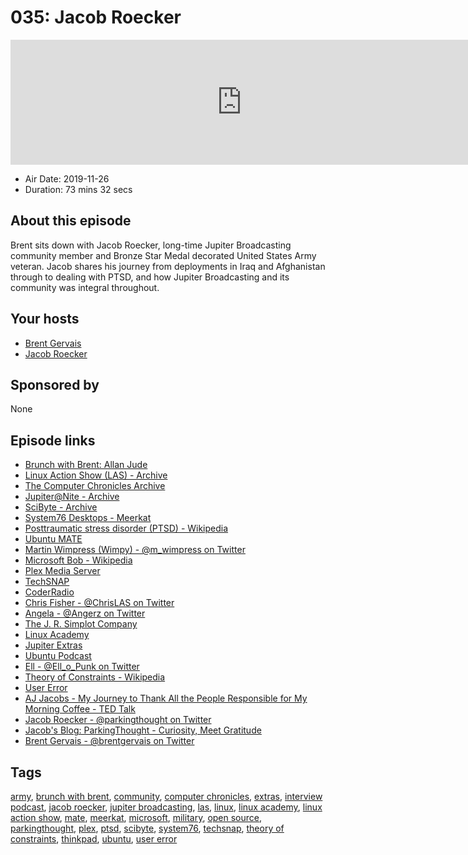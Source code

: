 # 035: Jacob Roecker

<iframe src="https://player.fireside.fm/v2/WTrMvATU+1KZlcu_d?theme=dark" width="740" height="200" frameborder="0" scrolling="no"></iframe>

* Air Date: 2019-11-26
* Duration: 73 mins 32 secs

## About this episode

Brent sits down with Jacob Roecker, long-time Jupiter Broadcasting community member and Bronze Star Medal decorated United States Army veteran. Jacob shares his journey from deployments in Iraq and Afghanistan through to dealing with PTSD, and how Jupiter Broadcasting and its community was integral throughout.

## Your hosts
* [Brent Gervais](https://extras.show//hosts/brent)
* [Jacob Roecker](https://extras.show//guests/jacob-roecker)

## Sponsored by

None



## Episode links

  * [Brunch with Brent: Allan Jude](https://extras.show/22 "Brunch with Brent: Allan Jude")
  * [Linux Action Show (LAS) - Archive](https://www.jupiterbroadcasting.com/show/linuxactionshow/ "Linux Action Show \(LAS\) - Archive")
  * [The Computer Chronicles Archive](https://www.youtube.com/user/ComputerChroniclesYT/videos "The Computer Chronicles Archive")
  * [Jupiter@Nite - Archive](https://www.jupiterbroadcasting.com/show/nite/ "Jupiter@Nite - Archive")
  * [SciByte - Archive](https://www.jupiterbroadcasting.com/show/scibyte/ "SciByte - Archive")
  * [System76 Desktops - Meerkat](https://system76.com/desktops/meerkat "System76 Desktops - Meerkat")
  * [Posttraumatic stress disorder (PTSD) - Wikipedia](https://en.wikipedia.org/wiki/Posttraumatic_stress_disorder "Posttraumatic stress disorder \(PTSD\) - Wikipedia")
  * [Ubuntu MATE](https://ubuntu-mate.org/ "Ubuntu MATE")
  * [Martin Wimpress (Wimpy) - @m_wimpress on Twitter](https://twitter.com/m_wimpress "Martin Wimpress \(Wimpy\) - @m_wimpress on Twitter")
  * [Microsoft Bob - Wikipedia](https://en.wikipedia.org/wiki/Microsoft_Bob "Microsoft Bob - Wikipedia")
  * [Plex Media Server](https://www.plex.tv/ "Plex Media Server")
  * [TechSNAP](https://techsnap.systems/ "TechSNAP")
  * [CoderRadio](https://www.jupiterbroadcasting.com/show/coderradio/ "CoderRadio")
  * [Chris Fisher - @ChrisLAS on Twitter](https://twitter.com/ChrisLAS "Chris Fisher - @ChrisLAS on Twitter")
  * [Angela - @Angerz on Twitter](https://twitter.com/angerz "Angela - @Angerz on Twitter")
  * [The J. R. Simplot Company](http://www.simplot.com/ "The J. R. Simplot Company")
  * [Linux Academy](https://linuxacademy.com "Linux Academy")
  * [Jupiter Extras](https://extras.show/ "Jupiter Extras")
  * [Ubuntu Podcast](http://ubuntupodcast.org/ "Ubuntu Podcast")
  * [Ell - @Ell_o_Punk on Twitter](https://twitter.com/ell_o_punk "Ell - @Ell_o_Punk on Twitter")
  * [Theory of Constraints - Wikipedia](https://en.wikipedia.org/wiki/Theory_of_constraints "Theory of Constraints - Wikipedia")
  * [User Error](https://error.show/ "User Error")
  * [AJ Jacobs - My Journey to Thank All the People Responsible for My Morning Coffee - TED Talk](https://www.ted.com/talks/aj_jacobs_my_journey_to_thank_all_the_people_responsible_for_my_morning_coffee "AJ Jacobs - My Journey to Thank All the People Responsible for My Morning Coffee - TED Talk")
  * [Jacob Roecker - @parkingthought on Twitter](https://twitter.com/@parkingthought "Jacob Roecker - @parkingthought on Twitter")
  * [Jacob's Blog: ParkingThought - Curiosity, Meet Gratitude](https://parkingthought.com/ "Jacob's Blog: ParkingThought - Curiosity, Meet Gratitude")
  * [Brent Gervais - @brentgervais on Twitter](https://twitter.com/brentgervais "Brent Gervais - @brentgervais on Twitter")



## Tags

[army](https://extras.show//tags/army), [brunch with brent](https://extras.show//tags/brunch%20with%20brent), [community](https://extras.show//tags/community), [computer chronicles](https://extras.show//tags/computer%20chronicles), [extras](https://extras.show//tags/extras), [interview podcast](https://extras.show//tags/interview%20podcast), [jacob roecker](https://extras.show//tags/jacob%20roecker), [jupiter broadcasting](https://extras.show//tags/jupiter%20broadcasting), [las](https://extras.show//tags/las), [linux](https://extras.show//tags/linux), [linux academy](https://extras.show//tags/linux%20academy), [linux action show](https://extras.show//tags/linux%20action%20show), [mate](https://extras.show//tags/mate), [meerkat](https://extras.show//tags/meerkat), [microsoft](https://extras.show//tags/microsoft), [military](https://extras.show//tags/military), [open source](https://extras.show//tags/open%20source), [parkingthought](https://extras.show//tags/parkingthought), [plex](https://extras.show//tags/plex), [ptsd](https://extras.show//tags/ptsd), [scibyte](https://extras.show//tags/scibyte), [system76](https://extras.show//tags/system76), [techsnap](https://extras.show//tags/techsnap), [theory of constraints](https://extras.show//tags/theory%20of%20constraints), [thinkpad](https://extras.show//tags/thinkpad), [ubuntu](https://extras.show//tags/ubuntu), [user error](https://extras.show//tags/user%20error)